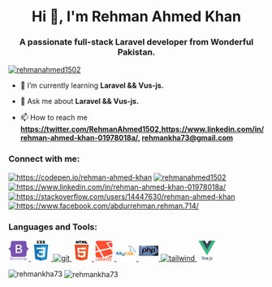<h1 align="center">Hi 👋, I'm Rehman Ahmed Khan</h1>
<h3 align="center">A passionate full-stack Laravel developer from Wonderful Pakistan.</h3>

<p align="left"> <a href="https://twitter.com/rehmanahmed1502" target="blank"><img src="https://img.shields.io/twitter/follow/rehmanahmed1502?logo=twitter&style=for-the-badge" alt="rehmanahmed1502" /></a> </p>

- 🌱 I’m currently learning **Laravel && Vus-js.**

- 💬 Ask me about **Laravel && Vus-js.**

- 📫 How to reach me **https://twitter.com/RehmanAhmed1502,https://www.linkedin.com/in/rehman-ahmed-khan-01978018a/, rehmankha73@gmail.com**

<h3 align="left">Connect with me:</h3>
<p align="left">
<a href="https://codepen.io/https://codepen.io/rehman-ahmed-khan" target="blank"><img align="center" src="https://raw.githubusercontent.com/rahuldkjain/github-profile-readme-generator/master/src/images/icons/Social/codepen.svg" alt="https://codepen.io/rehman-ahmed-khan" height="30" width="40" /></a>
<a href="https://twitter.com/rehmanahmed1502" target="blank"><img align="center" src="https://raw.githubusercontent.com/rahuldkjain/github-profile-readme-generator/master/src/images/icons/Social/twitter.svg" alt="rehmanahmed1502" height="30" width="40" /></a>
<a href="https://linkedin.com/in/https://www.linkedin.com/in/rehman-ahmed-khan-01978018a/" target="blank"><img align="center" src="https://raw.githubusercontent.com/rahuldkjain/github-profile-readme-generator/master/src/images/icons/Social/linked-in-alt.svg" alt="https://www.linkedin.com/in/rehman-ahmed-khan-01978018a/" height="30" width="40" /></a>
<a href="https://stackoverflow.com/users/https://stackoverflow.com/users/14447630/rehman-ahmed-khan" target="blank"><img align="center" src="https://raw.githubusercontent.com/rahuldkjain/github-profile-readme-generator/master/src/images/icons/Social/stack-overflow.svg" alt="https://stackoverflow.com/users/14447630/rehman-ahmed-khan" height="30" width="40" /></a>
<a href="https://fb.com/https://www.facebook.com/abdurrehman.rehman.714/" target="blank"><img align="center" src="https://raw.githubusercontent.com/rahuldkjain/github-profile-readme-generator/master/src/images/icons/Social/facebook.svg" alt="https://www.facebook.com/abdurrehman.rehman.714/" height="30" width="40" /></a>
</p>

<h3 align="left">Languages and Tools:</h3>
<p align="left"> <a href="https://getbootstrap.com" target="_blank" rel="noreferrer"> <img src="https://raw.githubusercontent.com/devicons/devicon/master/icons/bootstrap/bootstrap-plain-wordmark.svg" alt="bootstrap" width="40" height="40"/> </a> <a href="https://www.w3schools.com/css/" target="_blank" rel="noreferrer"> <img src="https://raw.githubusercontent.com/devicons/devicon/master/icons/css3/css3-original-wordmark.svg" alt="css3" width="40" height="40"/> </a> <a href="https://git-scm.com/" target="_blank" rel="noreferrer"> <img src="https://www.vectorlogo.zone/logos/git-scm/git-scm-icon.svg" alt="git" width="40" height="40"/> </a> <a href="https://www.w3.org/html/" target="_blank" rel="noreferrer"> <img src="https://raw.githubusercontent.com/devicons/devicon/master/icons/html5/html5-original-wordmark.svg" alt="html5" width="40" height="40"/> </a> <a href="https://laravel.com/" target="_blank" rel="noreferrer"> <img src="https://raw.githubusercontent.com/devicons/devicon/master/icons/laravel/laravel-plain-wordmark.svg" alt="laravel" width="40" height="40"/> </a> <a href="https://www.mysql.com/" target="_blank" rel="noreferrer"> <img src="https://raw.githubusercontent.com/devicons/devicon/master/icons/mysql/mysql-original-wordmark.svg" alt="mysql" width="40" height="40"/> </a> <a href="https://www.php.net" target="_blank" rel="noreferrer"> <img src="https://raw.githubusercontent.com/devicons/devicon/master/icons/php/php-original.svg" alt="php" width="40" height="40"/> </a> <a href="https://tailwindcss.com/" target="_blank" rel="noreferrer"> <img src="https://www.vectorlogo.zone/logos/tailwindcss/tailwindcss-icon.svg" alt="tailwind" width="40" height="40"/> </a> <a href="https://vuejs.org/" target="_blank" rel="noreferrer"> <img src="https://raw.githubusercontent.com/devicons/devicon/master/icons/vuejs/vuejs-original-wordmark.svg" alt="vuejs" width="40" height="40"/> </a> </p>

<p><img align="left" src="https://github-readme-stats.vercel.app/api/top-langs?username=rehmankha73&show_icons=true&locale=en&layout=compact" alt="rehmankha73" /></p>

<p>&nbsp;<img align="center" src="https://github-readme-stats.vercel.app/api?username=rehmankha73&show_icons=true&locale=en" alt="rehmankha73" /></p>
